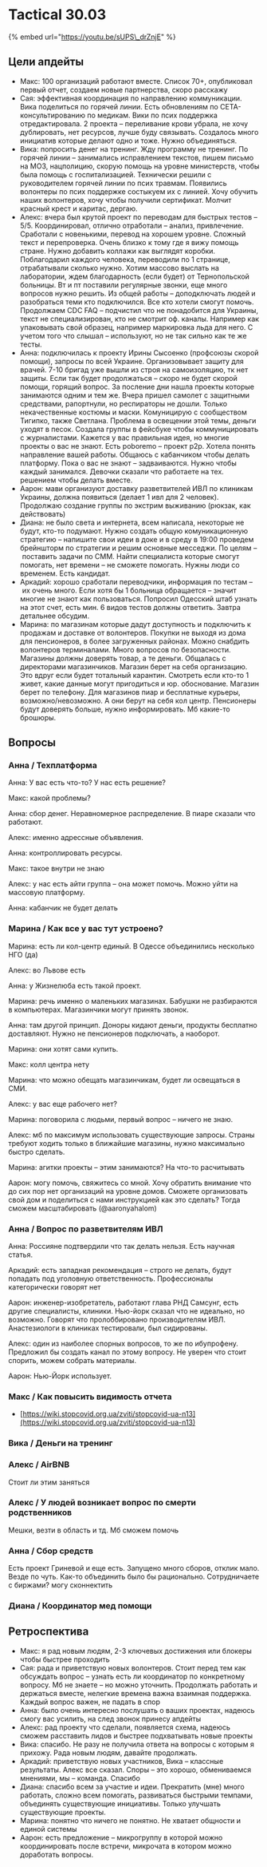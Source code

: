 # Tactical 30.03

{% embed url="https://youtu.be/sUPS\_drZnjE" %}

## Цели апдейты

* Макс: 100 организаций работают вместе. Список 70+, опубликовал первый отчет, создаем новые партнерства, скоро расскажу
* Сая: эффективная координация по направлению коммуникации. Вика поделиться по горячей линии. Есть обновлениям по СЕТА-консультированию по медикам. Вики по псих поддержка отредактировала. 2 проекта – переливание крови убрала, не хочу дублировать, нет ресурсов, лучше буду связывать. Создалось много инициатив которые делают одно и тоже. Нужно объединяться.
* Вика: попросить денег на тренинг. Жду программу не тренинг. По горячей линии – занимались исправлением текстов, пишем письмо на МОЗ, нацполицию, скорую помощь на уровне министерств, чтобы была помощь с госпитализацией. Технически решили с руководителем горячей линии по псих травмам. Появились волонтеры по псих поддержке состыкуем их с линией. Хочу обучить наших волонтеров, хочу чтобы получили сертификат. Молчит красный крест и каритас, дергаю.
* Алекс: вчера был крутой проект по переводам для быстрых тестов – 5/5. Координировал, отлично отработали – анализ, привлечение. Сработали с новенькими, перевод на хорошем уровне. Сложный текст и перепроверка. Очень близко к тому где я вижу помощь стране. Нужно добавить коллажи как выглядят коробки. Поблагодарил каждого человека, переводили по 1 странице, отрабатывали сколько нужно. Хотим массово выслать на лаборатории, ждем благодарность \(если будет\) от Тернопольской больницы. Вт и пт поставили регулярные звонки, еще много вопросов нужно решить. Из общей работы – доподключать людей и разобраться теми кто подключился. Все кто хотели смогут помочь. Продолжаем CDC FAQ – подчистил что не понадобится для Украины, текст не специализирован, кто не смотрит оф. каналы. Например как упаковывать свой образец, например маркировка льда для него. С учетом того что слышал – используют, но не так сильно как те же тесты.
* Анна: подключилась к проекту Ирины Сысоенко \(профсоюзы скорой помощи\), запросы по всей Украине. Организовывает защиту для врачей. 7-10 бригад уже вышли из строя на самоизоляцию, тк нет защиты. Если так будет продолжаться – скоро не будет скорой помощи, горящий вопрос. За посление дни нашла проекты которые занимаются одним и тем же. Вчера пришел самолет с защитными средствами, рапортнули, но респираторы не дошли. Только некачественные костюмы и маски. Комуницирую с сообществом Тигипко, также Светлана. Проблема в освещении этой темы, деньги уходят в песок. Создала группы в фейсбуке чтобы коммуницировать с журналистами. Кажется у вас правильная идея, но многие проекты о вас не знают. Есть poboremo – проект p2p. Хотела понять направление вашей работы. Общаюсь с кабанчиком чтобы делать платформу. Пока о вас не знают – задваиваются. Нужно чтобы каждый занимался. Девочки сказали что работаете на тех. решением чтобы делать вместе.
* Аарон: мави организуют доставку разветвителей ИВЛ по клиникам Украины, должна появиться \(делает 1 ивл для 2 человек\). Продолжаю создание группы по экстрим выживанию \(рюкзак, как действовать\)
* Диана: не было света и интернета, всем написала, некоторые не будут, кто-то подумают. Нужно создать общую комуникационную стратегию – напишите свои идеи в доке и в среду в 19:00  проведем брейншторм по стратегии и решим основные месседжи. По целям – поставить задачи по СММ. Найти специалиста которые смогут помогать, нет времени – не сможете помогать. Нужны люди со временем. Есть кандидат.
* Аркадий: хорошо сработали переводчики, информация по тестам – их очень много. Если хотя бы 1 больница обращается – значит многие не знают как пользоваться. Попросил Одесский штаб узнать на этот счет, есть мин. 6 видов тестов должны ответить. Завтра детальнее обсудим. 
* Марина: по магазинам которые дадут доступность и подключить к продажам и доставке от волонтеров. Покупки не выходя из дома для пенсионеров, в более загруженных районах. Можно снабдить волонтеров терминалами. Много вопросов по безопасности. Магазины должны доверять товар, а те деньги. Общалась с директорами магазинчиков. Магазин берет на себя организацию. Это вдруг если будет тотальный карантин. Смотреть если кто-то 1 живет, какие данные могут пригодиться и юр. обоснование. Магазин берет по телефону. Для магазинов пиар и бесплатные курьеры, возможно/невозможно. А они берут на себя кол центр. Пенсионеры будут доверять больше, нужно информировать. Мб какие-то брошюры.

## Вопросы

### Анна / Техплатформа

Анна: У вас есть что-то? У нас есть решение?

Макс: какой проблемы?

Анна: сбор денег. Неравномерное распределение. В пиаре сказали что работают.

Алекс: именно адрессные объявления.

Анна: контроллировать ресурсы.

Макс: такое внутри не знаю

Алекс: у нас есть айти группа – она может помочь. Можно уйти на массовую платформу.

Анна: кабанчик не будет делать

### Марина / Как все у вас тут устроено?

Марина: есть ли кол-центр единый. В Одессе объединились несколько НГО \(да\)

Алекс: во Львове есть

Анна: у Жизнелюба есть такой проект.

Марина: речь именно о маленьких магазинах. Бабушки не разбираются в компьютерах. Магазинчики могут принять звонок.

Анна: там другой принцип. Доноры кидают деньги, продукты бесплатно доставляют. Нужно не пенсионеров подключать, а наоборот.

Марина: они хотят сами купить.

Макс: колл центра нету

Марина: что можно обещать магазинчикам, будет ли освещаться в СМИ. 

Алекс: у вас еще рабочего нет?

Марина: поговорила с людьми, первый вопрос – ничего не знаю.

Алекс: мб по максимум использовать существующие запросы. Страны требуют ходить только в ближайшие магазины, нужно максимально быстро сделать.

Марина: агитки проекты – этим занимаются? На что-то расчитывать

Аарон: могу помочь, свяжитесь со мной. Хочу обратить внимание что до сих пор нет организаций на уровне домов. Сможете организовать свой дом и поделиться с нами инструкцией как это сделать? Тогда сможем масштабировать \(@aaronyahalom\)

### Анна / Вопрос по разветвителям ИВЛ

Анна: Россияне подтвердили что так делать нельзя. Есть научная статья.

Аркадий: есть западная рекомендация – строго не делать, будут попадать под уголовную ответственность. Профессионалы категорически говорят нет

Аарон: инженер-изобретатель, работают глава РНД Самсунг, есть другие специалисты, клиники. Нью-йорк сказал что не идеально, но возможно. Говорят что пролоббировано производителям ИВЛ. Анастезиологи в клиниках тестировали, был сидированы.

Алекс: один из наиболее спорных вопросов, то же по ибупрофену. Предложил бы создать канал по этому вопросу. Не уверен что стоит спорить, можем собрать материалы.

Аарон: Нью-Йорк использует.

### Макс / Как повысить видимость отчета

* [https://wiki.stopcovid.org.ua/zviti/stopcovid-ua-n13](https://wiki.stopcovid.org.ua/zviti/stopcovid-ua-n13)

### Вика / Деньги на тренинг

### Алекс / AirBNB

Стоит ли этим заняться

### Алекс / У людей возникает вопрос по смерти родственников

Мешки, везти в область и тд. Мб сможем помочь 

### Анна / Сбор средств

Есть проект Гриневой и еще есть. Запущено много сборов, отклик мало. Везде по чуть. Как-то объединить было бы рационально. Сотрудничаете с биржами? могу сконнектить

### Диана / Координатор мед помощи

## Ретроспектива

* Макс: я рад новым людям, 2-3 ключевых достижения или блокеры чтобы быстрее проходить
* Сая: рада и приветствую новых волонтеров. Стоит перед тем как обсуждать вопрос – узнать есть ли координатор по конкретному вопросу. Мб не знаете – но можно уточнить. Продолжать работать и держаться вместе, нелегкие времена важна взаимная поддержка. Каждый вопрос важен, не падать в спор
* Анна: было очень интересно послушать о ваших проектах, надеюсь смогу вас усилить, на след звонок принесу апдейты
* Алекс: рад проекту что сделали, появляется схема, надеюсь сможем расставить лидов и быстрее подхватывать новые проекты
* Вика: спасибо. Не разу не получила ответа на вопросы с которым я прихожу. Рада новым людям, давайте продолжать.
* Аркадий: приветствую новых участников, Вика – классные результаты. Алекс все сказал. Споры – это хорошо, обмениваемся мнениями, мы – команда. Спасибо
* Диана: спасибо всем за участие и идеи. Прекратить \(мне\) много работать, сложно всем помогать, развиваться быстрыми темпами, объединять существующие инициативы. Только улучшать существующие проекты.
* Марина: понятно что ничего не понятно. Не хватает общности и единой системы
* Аарон: есть предложение – микрогруппу в которой можно координировать после встречи, микрочата в котором можно доработать вопросы.

